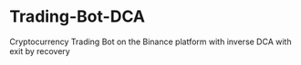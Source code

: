 # Trading-Bot-DCA
Cryptocurrency Trading Bot on the Binance platform with inverse DCA with exit by recovery
